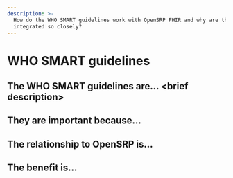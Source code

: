 ```yaml
---
description: >-
  How do the WHO SMART guidelines work with OpenSRP FHIR and why are they
  integrated so closely?
---
```


# WHO SMART guidelines

## The WHO SMART guidelines are... \<brief description>

## They are important because...

## The relationship to OpenSRP is...

## The benefit is...
